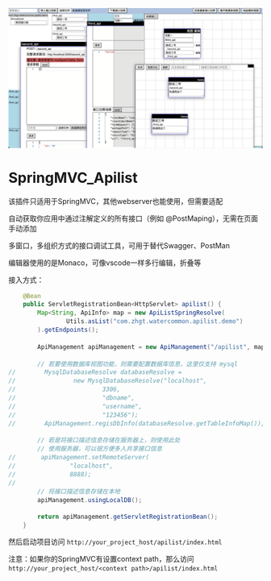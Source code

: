 ![](./md_data/a.png)

# SpringMVC_Apilist
该插件只适用于SpringMVC，其他webserver也能使用，但需要适配

自动获取你应用中通过注解定义的所有接口（例如 @PostMaping），无需在页面手动添加

多窗口，多组织方式的接口调试工具，可用于替代Swagger、PostMan

编辑器使用的是Monaco，可像vscode一样多行编辑，折叠等

接入方式：
```java
    @Bean
    public ServletRegistrationBean<HttpServlet> apilist() {
        Map<String, ApiInfo> map = new ApiListSpringResolve(
                Utils.asList("com.zhgt.watercommon.apilist.demo")
        ).getEndpoints();

        ApiManagement apiManagement = new ApiManagement("/apilist", map);

        // 若要使用数据库视图功能，则需要配置数据库信息，这里仅支持 mysql
//        MysqlDatabaseResolve databaseResolve =
//                new MysqlDatabaseResolve("localhost",
//                        3306,
//                        "dbname",
//                        "username",
//                        "123456");
//        ApiManagement.regisDbInfo(databaseResolve.getTableInfoMap());

        // 若是将接口描述信息存储在服务器上，则使用此处
        // 使用服务器，可以很方便多人共享接口信息
//       apiManagement.setRemoteServer(
//               "localhost",
//               8888);
// 
        // 将接口描述信息存储在本地
        apiManagement.usingLocalDB();

        return apiManagement.getServletRegistrationBean();
    }
```
然后启动项目访问 `http://your_project_host/apilist/index.html`

注意：如果你的SpringMVC有设置context path，那么访问 `http://your_project_host/<context path>/apilist/index.html`